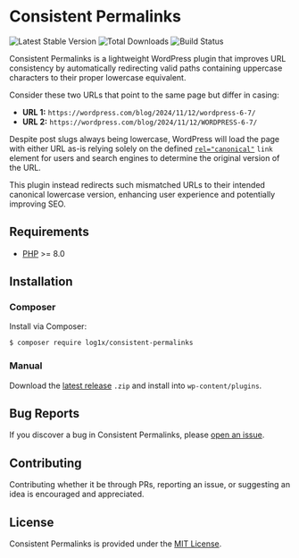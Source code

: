 # Consistent Permalinks

![Latest Stable Version](https://img.shields.io/packagist/v/log1x/consistent-permalinks.svg?style=flat-square)
![Total Downloads](https://img.shields.io/packagist/dt/log1x/consistent-permalinks.svg?style=flat-square)
![Build Status](https://img.shields.io/github/actions/workflow/status/log1x/consistent-permalinks/main.yml?branch=main&style=flat-square)

Consistent Permalinks is a lightweight WordPress plugin that improves URL consistency by automatically redirecting valid paths containing uppercase characters to their proper lowercase equivalent.

Consider these two URLs that point to the same page but differ in casing:

- **URL 1:** `https://wordpress.com/blog/2024/11/12/wordpress-6-7/`
- **URL 2:** `https://wordpress.com/blog/2024/11/12/WORDPRESS-6-7/`

Despite post slugs always being lowercase, WordPress will load the page with either URL as-is relying solely on the defined [`rel="canonical"`](https://developers.google.com/search/docs/crawling-indexing/consolidate-duplicate-urls) `link` element for users and search engines to determine the original version of the URL.

This plugin instead redirects such mismatched URLs to their intended canonical lowercase version, enhancing user experience and potentially improving SEO.

## Requirements

- [PHP](https://secure.php.net/manual/en/install.php) >= 8.0

## Installation

### Composer

Install via Composer:

```bash
$ composer require log1x/consistent-permalinks
```

### Manual

Download the [latest release](https://github.com/Log1x/consistent-permalinks/releases/latest) `.zip` and install into `wp-content/plugins`.

## Bug Reports

If you discover a bug in Consistent Permalinks, please [open an issue](https://github.com/Log1x/consistent-permalinks/issues).

## Contributing

Contributing whether it be through PRs, reporting an issue, or suggesting an idea is encouraged and appreciated.

## License

Consistent Permalinks is provided under the [MIT License](LICENSE.md).
